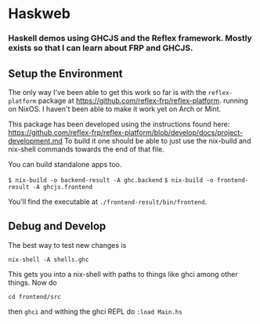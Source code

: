 # Haskweb

### Haskell demos using GHCJS and the Reflex framework. Mostly exists so that I can learn about FRP and GHCJS.

## Setup the Environment

The only way I've been able to get this work so far is with the
`reflex-platform` package at
https://github.com/reflex-frp/reflex-platform. running on NixOS. I
haven't been able to make it work yet on Arch or Mint.

This package has been developed using the instructions found here: https://github.com/reflex-frp/reflex-platform/blob/develop/docs/project-development.md To build it one should be able to just use the nix-build and nix-shell commands towards the end of that file.

You can build standalone apps too.

`$ nix-build -o backend-result -A ghc.backend`
`$ nix-build -o frontend-result -A ghcjs.frontend`

You'll find the executable at `./frontend-result/bin/frontend`.

## Debug and Develop

The best way to test new changes is

`nix-shell -A shells.ghc`

This gets you into a nix-shell with paths to things like ghci among other things. Now do

`cd frontend/src`

then `ghci` and withing the ghci REPL do `:load Main.hs`


